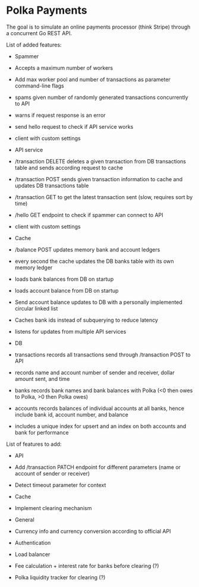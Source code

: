 # Polka Payments

The goal is to simulate an online payments processor (think Stripe) through a concurrent Go REST API.

List of added features:

 - Spammer
  - Accepts a maximum number of workers
  - Add max worker pool and number of transactions as parameter command-line flags
  - spams given number of randomly generated transactions concurrently to API
  - warns if request response is an error
  - send hello request to check if API service works
  - client with custom settings

 - API service
  - /transaction DELETE deletes a given transaction from DB transactions table and sends according request to cache
  - /transaction POST sends given transaction information to cache and updates DB transactions table
  - /transaction GET to get the latest transaction sent (slow, requires sort by time)
  - /hello GET endpoint to check if spammer can connect to API
  - client with custom settings

 - Cache
  - /balance POST updates memory bank and account ledgers 
  - every second the cache updates the DB banks table with its own memory ledger
  - loads bank balances from DB on startup
  - loads account balance from DB on startup
  - Send account balance updates to DB with a personally implemented circular linked list 
  - Caches bank ids instead of subquerying to reduce latency
  - listens for updates from multiple API services

 - DB
  - transactions records all transactions send through /transaction POST to API
   - records name and account number of sender and receiver, dollar amount sent, and time
  - banks records bank names and bank balances with Polka (<0 then owes to Polka, >0 then Polka owes)
  - accounts records balances of individual accounts at all banks, hence include bank id, account number, and balance
   - includes a unique index for upsert and an index on both accounts and bank for performance


List of features to add:

 - API
  - Add /transaction PATCH endpoint for different parameters (name or account of sender or receiver)
  - Detect timeout parameter for context

 - Cache
  - Implement clearing mechanism

 - General
  - Currency info and currency conversion according to official API
  - Authentication
  - Load balancer
  - Fee calculation + interest rate for banks before clearing (?)
  - Polka liquidity tracker for clearing (?)
